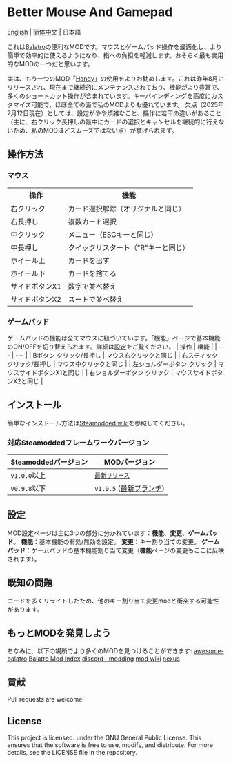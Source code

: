 # Better Mouse And Gamepad

[English](/README.md) | [简体中文](/README_ZH.md) | 日本語

これは[Balatro](https://store.steampowered.com/app/2379780/Balatro/)の便利なMODです。マウスとゲームパッド操作を最適化し、より簡単で効率的に使えるようになり、指への負担を軽減します。おそらく最も実用的なMODの一つだと思います。

実は、もう一つのMOD「[Handy](https://github.com/SleepyG11/HandyBalatro)」の使用をよりお勧めします。これは昨年8月にリリースされ、現在まで継続的にメンテナンスされており、機能がより豊富で、多くのショートカット操作が含まれています。キーバインディングを高度にカスタマイズ可能で、ほぼ全ての面で私のMODよりも優れています。
欠点（2025年7月12日現在）としては、設定がやや煩雑なこと、操作に若干の違いがあること（主に、右クリック長押しの最中にカードの選択とキャンセルを継続的に行えないため、私のMODほどスムーズではない点）が挙げられます。

## 操作方法

### マウス
| 操作       | 機能               |
| ---       | ---                |
| 右クリック   | カード選択解除（オリジナルと同じ） |
| 右長押し   | 複数カード選択        |
| 中クリック   | メニュー（ESCキーと同じ） |
| 中長押し   | クイックリスタート（"R"キーと同じ） |
| ホイール上   | カードを出す        |
| ホイール下   | カードを捨てる      |
| サイドボタンX1 | 数字で並べ替え       |
| サイドボタンX2 | スートで並べ替え     |

### ゲームパッド
ゲームパッドの機能は全てマウスに紐づいています。「機能」ページで基本機能のON/OFFを切り替えられます。詳細は[設定](#設定)をご覧ください。
| 操作            | 機能         |
| ---             | ---          |
| Bボタン クリック/長押し | マウス右クリックと同じ |
| 右スティック クリック/長押し | マウス中クリックと同じ |
| 左ショルダーボタン クリック | マウスサイドボタンX1と同じ |
| 右ショルダーボタン クリック | マウスサイドボタンX2と同じ |

## インストール

簡単なインストール方法は[Steamodded wiki](https://github.com/Steamodded/smods/wiki)を参照してください。

### 対応Steamoddedフレームワークバージョン
| Steamoddedバージョン | MODバージョン |
| ---    | ---   |
| `v1.0.0`以上    | [`最新リリース`](https://github.com/Kooluve/Better-Mouse-And-Gamepad/releases/latest) |
| `v0.9.8`以下    | `v1.0.5` ([最新ブランチ](https://github.com/Kooluve/Better-Mouse-And-Gamepad/releases/tag/v1.0.5d)) |

## 設定

MOD設定ページは主に3つの部分に分かれています：**機能**、**変更**、**ゲームパッド**。
**機能**：基本機能の有効/無効を設定。
**変更**：キー割り当ての変更。
**ゲームパッド**：ゲームパッドの基本機能割り当て変更（**機能**ページの変更もここに反映されます）。

## 既知の問題

コードを多くリライトしたため、他のキー割り当て変更modと衝突する可能性があります。

## もっとMODを発見しよう

ちなみに、以下の場所でより多くのMODを見つけることができます:
[awesome-balatro](https://github.com/jie65535/awesome-balatro)
[Balatro Mod Index](https://docs.google.com/spreadsheets/d/1aoJrrC7Y-dkvJwBu_U6amelYnoCrZgWqpoGRAfHN1ys)
[discord--modding](https://discord.com/channels/1116389027176787968/1209506514763522108)
[mod wiki](https://balatromods.miraheze.org/wiki/Main_Page)
[nexus](https://www.nexusmods.com/games/balatro/mods)

## 貢献

Pull requests are welcome!

## License

This project is licensed. under the GNU General Public License. This ensures that the software is free to use, modify, and distribute. For more details, see the LICENSE file in the repository.
